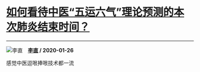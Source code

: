 # [如何看待中医“五运六气”理论预测的本次肺炎结束时间？](https://www.zhihu.com/answer/985706612)

------------------------------------------------------------------------

![李直](https://pic2.zhimg.com/1ba0e6c0a.jpg?source=1940ef5c "李直")&emsp;**[李直](https://www.zhihu.com/people/li-zhi-32-69) / 2020-01-26**

感觉中医逗哏捧哏技术都一流

